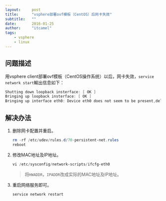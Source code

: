 ```yaml
---
layout:     post
title:      "vsphere部署ovf模板（CentOS）后网卡失效"
subtitle:   ""
date:       2016-01-25
author:     "itcamel"
tags:
    - vsphere
    - linux
---
```


## 问题描述

用vsphere client部署ovf模板（CentOS操作系统）以后，网卡失效，`service network start`輸出信息如下：

```powershell
Shutting down loopback insterface: [ OK ]
Bringing up loopback insterface: [ OK ]
Bringing up interface eth0: Device eth0 does not seem to be present,delaying initialization. [FAILED]
```

## 解决办法

1. 删除网卡配置并重启。

    ```powershell
    rm -rf /etc/udev/rules.d/70-persistent-net.rules
    reboot
    ```

2. 修改MAC地址及IP地址。
    
    ```powershell
    vi /etc/sysconfig/network-scripts/ifcfg-eth0
    ```
    > 将`HWADDR`，`IPADDR`改成实际的MAC地址及IP地址。

3. 重启网络服务即可。

    ```powershell
    service network restart
    ```